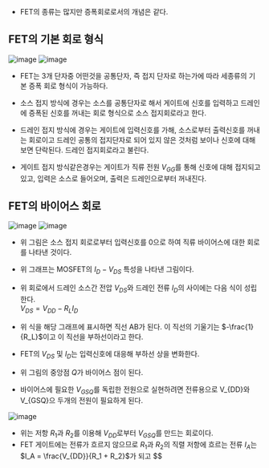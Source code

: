- FET의 종류는 많지만 증폭회로로서의 개념은 같다.

## FET의 기본 회로 형식
![image](https://github.com/user-attachments/assets/0d92b73a-2b68-4e59-995d-584c762f1a90)
![image](https://github.com/user-attachments/assets/066e542e-ffab-4a58-892e-6c7887700459)

- FET는 3개 단자중 어떤것을 공통단자, 즉 접지 단자로 하는가에 따라 세종류의 기본 증폭 회로 형식이 가능하다.

- 소스 접지 방식에 경우는 소스를 공통단자로 해서 게이트에 신호를 입력하고 드레인에 증폭된 신호를 꺼내는 회로 형식으로 소스 접지회로라고 한다.
- 드레인 접지 방식에 경우는 게이트에 입력신호를 가해, 소스로부터 출력신호를 꺼내는 회로이고 드레인 공통의 접지단자로 되어 있지 않은 것처럼 보이나 신호에 대해 보면 단락된다. 드레인 접지회로라고 불린다.
- 게이트 접지 방식같은경우는 게이트가 직류 전원 $V_{GG}$를 통해 신호에 대해 접지되고 있고, 입력은 소스로 들어오며, 출력은 드레인으로부터 꺼내진다.

## FET의 바이어스 회로 
![image](https://github.com/user-attachments/assets/0c1d3d18-f997-4506-a886-f28db47846df)
![image](https://github.com/user-attachments/assets/d288f16e-2fa8-445d-a79a-7f58d27c672e)

- 위 그림은 소스 접지 회로로부터 입력신호를 0으로 하여 직류 바이어스에 대한 회로를 나타낸 것이다.
- 위 그래프는 MOSFET의 $I_D - V_{DS}$ 특성을 나타낸 그림이다.
- 위 회로에서 드레인 소스간 전압 $V_{DS}$와 드레인 전류 $I_D$의 사이에는 다음 식이 성립한다. <br> $V_{DS} = V_{DD}-R_LI_D$
- 위 식을 해당 그래프에 표시하면 직선 AB가 된다. 이 직선의 기울기는 $-\frac{1}{R_L}$이고 이 직선을 부하선이라고 한다.

- FET의 $V_{DS}$ 및 $I_D$는 입력신호에 대응해 부하선 상을 변화한다.
- 위 그림의 중앙점 $Q$가 바이어스 점이 된다.
- 바이어스에 필요한 $V_{GSQ}$를 독립한 전원으로 실현하려면 전류용으로 V_{DD}와 V_{GSQ}으 두개의 전원이 필요하게 된다.

![image](https://github.com/user-attachments/assets/523a6f26-ab94-4c75-948a-6f13c34c6579)

- 위는 저항 $R_1$과 $R_2$를 이용해 $V_{DD}$로부터 $V_{GSQ}$를 만드는 회로이다.
- FET 게이트에는 전류가 흐르지 않으므로 $R_1$과 $R_2$의 직렬 저항에 흐르는 전류 $I_A$는 <br>$I_A = \frac{V_{DD}}{R_1 + R_2}$가 되고 $$
